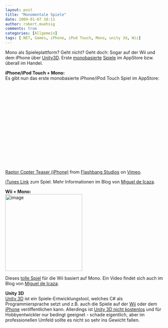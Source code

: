 ```yaml
---
layout: post
title: "Monomentale Spiele"
date: 2009-01-07 10:11
author: robert.muehsig
comments: true
categories: [Allgemein]
tags: [.NET, Games, iPhone, iPod Touch, Mono, unity 3d, Wii]
---
```

<p>Mono als Spieleplattform? Geht nicht? Geht doch: Sogar auf der Wii und dem iPhone über <a target="_blank" href="http://unity3d.com/">Unity3D</a>. Erste <a target="_blank" href="http://tirania.org/blog/archive/2009/Jan-06.html">monobasierte</a> <a target="_blank" href="http://tirania.org/blog/archive/2009/Jan-06.html">Spiele</a> im AppStore bzw. überall im Handel.</p> 
<!--more-->
  <p><strong>iPhone/iPod Touch + Mono:     <br /></strong>Es gibt nun das erste monobasierte iPhone/iPod Touch Spiel im AppStore:</p> <object width="400" height="267"><param name="allowfullscreen" value="true" /><param name="allowscriptaccess" value="always" /><param name="movie" value="http://vimeo.com/moogaloop.swf?clip_id=2428637&amp;server=vimeo.com&amp;show_title=1&amp;show_byline=1&amp;show_portrait=0&amp;color=&amp;fullscreen=1" /><embed src="http://vimeo.com/moogaloop.swf?clip_id=2428637&amp;server=vimeo.com&amp;show_title=1&amp;show_byline=1&amp;show_portrait=0&amp;color=&amp;fullscreen=1" type="application/x-shockwave-flash" allowfullscreen="true" allowscriptaccess="always" width="400" height="267"></embed></object>  <br /><a href="http://vimeo.com/2428637">Raptor Copter Teaser (iPhone)</a> from <a href="http://vimeo.com/blurst">Flashbang Studios</a> on <a href="http://vimeo.com">Vimeo</a>.  <p><a target="_blank" href="http://tinyurl.com/raptorcopter">iTunes Link</a> zum Spiel. Mehr Informationen im Blog von <a target="_blank" href="http://tirania.org/blog/archive/2009/Jan-06.html">Miguel de Icaza</a>.</p>  <p><strong>Wii + Mono:</strong>    <br /><a href="{{BASE_PATH}}/assets/wp-images/image584.png"><img style="border-bottom: 0px; border-left: 0px; display: inline; border-top: 0px; border-right: 0px" title="image" border="0" alt="image" src="{{BASE_PATH}}/assets/wp-images/image-thumb562.png" width="244" height="244" /></a> </p>  <p>Dieses <a target="_blank" href="http://www.amazon.de/Koch-Media-GmbH-Meine-Tierklinik/dp/B001GYSI76/ref=sr_1_1?ie=UTF8&amp;s=videogames&amp;qid=1231318894&amp;sr=8-1">tolle Spiel</a> für die Wii basiert auf Mono. Ein Video findet sich auch im Blog von <a target="_blank" href="http://tirania.org/blog/archive/2009/Jan-06.html">Miguel de Icaza</a>.</p>  <p><strong>Unity 3D     <br /></strong><a target="_blank" href="http://unity3d.com/unity/">Unity 3D</a> ist ein Spiele-Entwicklungstool, welches C# als Programmiersprache setzt und z.B. auch die Spiele auf der <a target="_blank" href="http://unity3d.com/unity/features/wii-publishing">Wii</a> oder dem <a target="_blank" href="http://unity3d.com/unity/features/iphone-publishing">iPhone</a> veröffentlichen kann. Allerdings ist <a target="_blank" href="https://store.unity3d.com/shop/">Unity 3D nicht kostenlos</a> und für Hobbyentwickler nur bedingt geeignet - schade eigentlich, aber im professionellen Umfeld sollte es nicht so sehr ins Gewicht fallen.</p>
